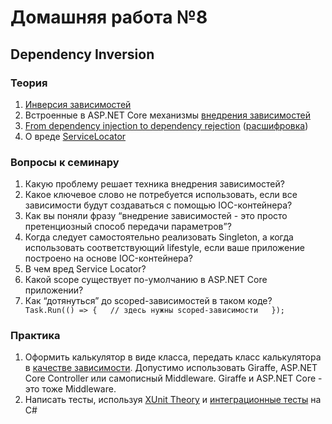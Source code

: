 # Домашняя работа №8 

## Dependency Inversion

### Теория
1. [Инверсия зависимостей](https://docs.microsoft.com/en-us/dotnet/architecture/modern-web-apps-azure/architectural-principles#dependency-inversion)
2. Встроенные в ASP.NET Core механизмы [внедрения зависимостей](https://docs.microsoft.com/en-us/aspnet/core/fundamentals/dependency-injection)
3. [From dependency injection to dependency rejection](https://www.youtube.com/watch?v=xG5qP5AWQws) ([расшифровка](https://habr.com/ru/company/jugru/blog/545482/))
4. О вреде [ServiceLocator](https://habr.com/ru/post/270005/)

### Вопросы к семинару
1. Какую проблему решает техника внедрения зависимостей?
2. Какое ключевое слово не потребуется использовать, если все зависимости будут создаваться с помощью IOC-контейнера?
3. Как вы поняли фразу “внедрение зависимостей - это просто претенциозный способ передачи параметров”?
4. Когда следует самостоятельно реализовать Singleton, а когда использовать соответствующий lifestyle, если ваше приложение построено на основе IOC-контейнера?
5. В чем вред Service Locator?
6. Какой scope существует по-умолчанию в ASP.NET Core приложении?
7. Как “дотянуться” до scoped-зависимостей в таком коде?
   ``      Task.Run(() => {  
   // здесь нужны scoped-зависимости  
   });``


### Практика
1. Оформить калькулятор в виде класса, передать класс калькулятора в [качестве зависимости](https://stackoverflow.com/questions/52204022/how-to-do-di-in-asp-net-core-middleware). Допустимо использовать Giraffe, ASP.NET Core Controller или самописный Middleware. Giraffe и ASP.NET Core - это тоже Middleware.
2. Написать тесты, используя [XUnit Theory](https://hamidmosalla.com/2017/02/25/xunit-theory-working-with-inlinedata-memberdata-classdata/) и [интеграционные тесты](https://docs.microsoft.com/en-us/aspnet/core/test/integration-tests?view=aspnetcore-6.0) на C#
